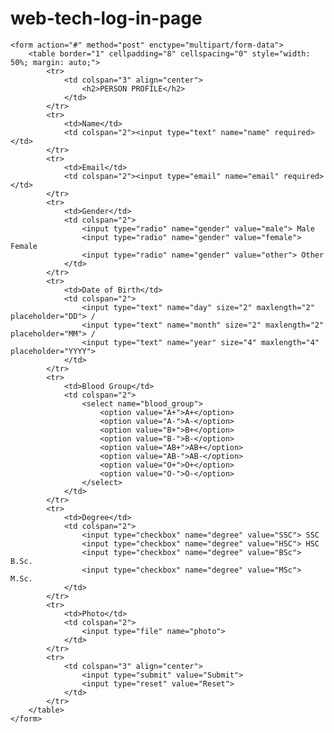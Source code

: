 # web-tech-log-in-page<!DOCTYPE html>
<html lang="en">
<head>
    <meta charset="UTF-8">
    <meta name="viewport" content="width=device-width, initial-scale=1.0">
    <title>Person Profile</title>
</head>
<body>

    <form action="#" method="post" enctype="multipart/form-data">
        <table border="1" cellpadding="8" cellspacing="0" style="width: 50%; margin: auto;">
            <tr>
                <td colspan="3" align="center">
                    <h2>PERSON PROFILE</h2>
                </td>
            </tr>
            <tr>
                <td>Name</td>
                <td colspan="2"><input type="text" name="name" required></td>
            </tr>
            <tr>
                <td>Email</td>
                <td colspan="2"><input type="email" name="email" required></td>
            </tr>
            <tr>
                <td>Gender</td>
                <td colspan="2">
                    <input type="radio" name="gender" value="male"> Male
                    <input type="radio" name="gender" value="female"> Female
                    <input type="radio" name="gender" value="other"> Other
                </td>
            </tr>
            <tr>
                <td>Date of Birth</td>
                <td colspan="2">
                    <input type="text" name="day" size="2" maxlength="2" placeholder="DD"> /
                    <input type="text" name="month" size="2" maxlength="2" placeholder="MM"> /
                    <input type="text" name="year" size="4" maxlength="4" placeholder="YYYY">
                </td>
            </tr>
            <tr>
                <td>Blood Group</td>
                <td colspan="2">
                    <select name="blood_group">
                        <option value="A+">A+</option>
                        <option value="A-">A-</option>
                        <option value="B+">B+</option>
                        <option value="B-">B-</option>
                        <option value="AB+">AB+</option>
                        <option value="AB-">AB-</option>
                        <option value="O+">O+</option>
                        <option value="O-">O-</option>
                    </select>
                </td>
            </tr>
            <tr>
                <td>Degree</td>
                <td colspan="2">
                    <input type="checkbox" name="degree" value="SSC"> SSC
                    <input type="checkbox" name="degree" value="HSC"> HSC
                    <input type="checkbox" name="degree" value="BSc"> B.Sc.
                    <input type="checkbox" name="degree" value="MSc"> M.Sc.
                </td>
            </tr>
            <tr>
                <td>Photo</td>
                <td colspan="2">
                    <input type="file" name="photo">
                </td>
            </tr>
            <tr>
                <td colspan="3" align="center">
                    <input type="submit" value="Submit">
                    <input type="reset" value="Reset">
                </td>
            </tr>
        </table>
    </form>

</body>
</html>
